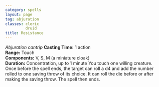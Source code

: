 ```yaml
---
category: spells
layout: page
tag: abjuration
classes: cleric
         druid
title: Resistance 
---
```

_Abjuration cantrip_ 
**Casting Time:** 1 action    
**Range:** Touch    
**Components:** V, S, M (a miniature cloak)    
**Duration:** Concentration, up to 1 minute 
You touch one willing creature. Once before the spell ends, the target can roll a d4 and add the number rolled to one saving throw of its choice. It can roll the die before or after making the saving throw. The spell then ends. 